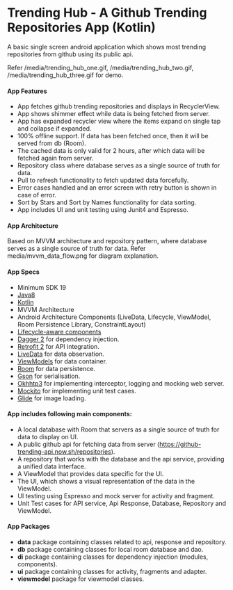 # Trending Hub - A Github Trending Repositories App (Kotlin)

A basic single screen android application which shows most trending repositories from github using its public api.

Refer /media/trending_hub_one.gif, /media/trending_hub_two.gif, /media/trending_hub_three.gif for demo. 

#### App Features
* App fetches github trending repositories and displays in RecyclerView.
* App shows shimmer effect while data is being fetched from server.
* App has expanded recycler view where the items expand on single tap and collapse if expanded.
* 100% offline support. If data has been fetched once, then it will be served from db (Room).
* The cached data is only valid for 2 hours, after which data will be fetched again from server.
* Repository class where database serves as a single source of truth for data.
* Pull to refresh functionality to fetch updated data forcefully.
* Error cases handled and an error screen with retry button is shown in case of error.
* Sort by Stars and Sort by Names functionality for data sorting.
* App includes UI and unit testing using Junit4 and Espresso.

#### App Architecture 
Based on MVVM architecture and repository pattern, where database serves as a single source of truth for data.
Refer media/mvvm_data_flow.png for diagram explanation.

#### App Specs
- Minimum SDK 19
- [Java8](https://java.com/en/download/faq/java8.xml)
- [Kotlin](https://kotlinlang.org/)
- MVVM Architecture
- Android Architecture Components (LiveData, Lifecycle, ViewModel, Room Persistence Library, ConstraintLayout)
- [Lifecycle-aware components](https://developer.android.com/topic/libraries/architecture/lifecycle)
- [Dagger 2](https://google.github.io/dagger/) for dependency injection.
- [Retrofit 2](https://square.github.io/retrofit/) for API integration.
- [LiveData](https://developer.android.com/topic/libraries/architecture/livedata) for data observation.
- [ViewModels](https://developer.android.com/topic/libraries/architecture/viewmodel) for data container.
- [Room](https://developer.android.com/topic/libraries/architecture/room) for data persistence.
- [Gson](https://github.com/google/gson) for serialisation.
- [Okhhtp3](https://github.com/square/okhttp) for implementing interceptor, logging and mocking web server.
- [Mockito](https://site.mockito.org/) for implementing unit test cases.
- [Glide](https://github.com/bumptech/glide) for image loading.

#### App includes following main components:
* A local database with Room that servers as a single source of truth for data to display on UI. 
* A public github api for fetching data from server (https://github-trending-api.now.sh/repositories).
* A repository that works with the database and the api service, providing a unified data interface.
* A ViewModel that provides data specific for the UI.
* The UI, which shows a visual representation of the data in the ViewModel.
* UI testing using Espresso and mock server for activity and fragment.
* Unit Test cases for API service, Api Response, Database, Repository and ViewModel.

#### App Packages
* <b>data</b> package containing classes related to api, response and repository.
* <b>db</b> package containing classes for local room database and dao.
* <b>di</b> package containing classes for dependency injection (modules, components).
* <b>ui</b> package containing classes for activity, fragments and adapter.
* <b>viewmodel</b> package for viewmodel classes.